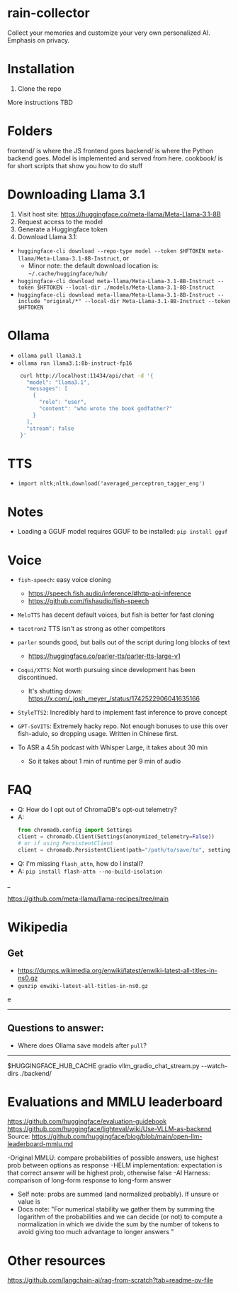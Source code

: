 # rain-collector

Collect your memories and customize your very own personalized AI. Emphasis on privacy.

# Installation

1. Clone the repo

More instructions TBD


# Folders

frontend/ is where the JS frontend goes
backend/ is where the Python backend goes. Model is implemented and served from here.
cookbook/ is for short scripts that show you how to do stuff

# Downloading Llama 3.1
1. Visit host site: https://huggingface.co/meta-llama/Meta-Llama-3.1-8B
2. Request access to the model
3. Generate a Huggingface token
4. Download Llama 3.1:
  - `huggingface-cli download --repo-type model --token $HFTOKEN meta-llama/Meta-Llama-3.1-8B-Instruct`, or
    - Minor note: the default download location is: `~/.cache/huggingface/hub/`
  - `huggingface-cli download meta-llama/Meta-Llama-3.1-8B-Instruct --token $HFTOKEN --local-dir ./models/Meta-Llama-3.1-8B-Instruct`
- `huggingface-cli download meta-llama/Meta-Llama-3.1-8B-Instruct --include "original/*" --local-dir Meta-Llama-3.1-8B-Instruct --token $HFTOKEN`

# Ollama
- `ollama pull llama3.1`
- `ollama run llama3.1:8b-instruct-fp16`
```sh
    curl http://localhost:11434/api/chat -d '{
      "model": "llama3.1",
      "messages": [
        {
          "role": "user",
          "content": "who wrote the book godfather?"
        }
      ],
      "stream": false
    }'

```


# TTS
- `import nltk;nltk.download('averaged_perceptron_tagger_eng')`


# Notes

- Loading a GGUF model requires GGUF to be installed: `pip install gguf`


# Voice
- `fish-speech`: easy voice cloning
  - https://speech.fish.audio/inference/#http-api-inference
  - https://github.com/fishaudio/fish-speech
- `MeloTTS` has decent default voices, but fish is better for fast cloning
- `tacotron2` TTS isn't as strong as other competitors
- `parler` sounds good, but bails out of the script during long blocks of text
  - https://huggingface.co/parler-tts/parler-tts-large-v1
- `Coqui/XTTS`: Not worth pursuing since development has been discontinued. 
  - It's shutting down: https://x.com/_josh_meyer_/status/1742522906041635166
- `StyleTTS2`: Incredibly hard to implement fast inference to prove concept
- `GPT-SoVITS`: Extremely hacky repo. Not enough bonuses to use this over fish-aduio, so dropping usage. Written in Chinese first.


- To ASR a 4.5h podcast with Whisper Large, it takes about 30 min
  - So it takes about 1 min of runtime per 9 min of audio


# FAQ

- Q: How do I opt out of ChromaDB's opt-out telemetry?
- A: 
    ```python
    from chromadb.config import Settings
    client = chromadb.Client(Settings(anonymized_telemetry=False))
    # or if using PersistentClient
    client = chromadb.PersistentClient(path="/path/to/save/to", settings=Settings(anonymized_telemetry=False))

- Q: I'm missing `flash_attn`, how do I install?
- A: `pip install flash-attn --no-build-isolation`

_


https://github.com/meta-llama/llama-recipes/tree/main


# Wikipedia

## Get 
- https://dumps.wikimedia.org/enwiki/latest/enwiki-latest-all-titles-in-ns0.gz
- `gunzip enwiki-latest-all-titles-in-ns0.gz`

e

 ---

## Questions to answer:
- Where does Ollama save models after `pull`?

---

$HUGGINGFACE_HUB_CACHE
gradio vllm_gradio_chat_stream.py --watch-dirs ./backend/


# Evaluations and MMLU leaderboard
https://github.com/huggingface/evaluation-guidebook
https://github.com/huggingface/lighteval/wiki/Use-VLLM-as-backend
Source: https://github.com/huggingface/blog/blob/main/open-llm-leaderboard-mmlu.md

-Original MMLU: compare probabilities of possible answers, use highest prob between options as response
-HELM implementation: expectation is that correct answer will be highest prob, otherwise false
-AI Harness: comparison of long-form response to long-form answer
  - Self note: probs are summed (and normalized probably). If unsure or value is 
  - Docs note: "For numerical stability we gather them by summing the logarithm of the probabilities and we can decide (or not) to compute a normalization in which we divide the sum by the number of tokens to avoid giving too much advantage to longer answers "

# Other resources
https://github.com/langchain-ai/rag-from-scratch?tab=readme-ov-file
